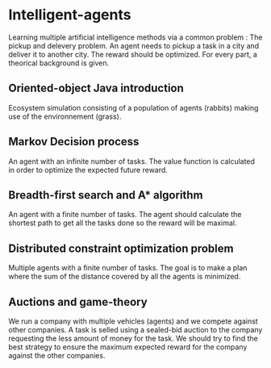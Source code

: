 # Intelligent-agents

Learning multiple artificial intelligence methods via a common problem : The pickup and delevery problem. An agent needs to pickup a task in a city and deliver it to another city. The reward should be optimized. For every part, a theorical background is given. 

## Oriented-object Java introduction

Ecosystem simulation consisting of a population of agents (rabbits) making use of the environnement (grass).

## Markov Decision process

An agent with an infinite number of tasks. The value function is calculated in order to optimize the expected future reward. 

## Breadth-first search and A* algorithm

An agent with a finite number of tasks. The agent should calculate the shortest path to get all the tasks done so the reward will be maximal. 

## Distributed constraint optimization problem

Multiple agents with a finite number of tasks. The goal is to make a plan where the sum of the distance covered by all the agents is minimized. 

## Auctions and game-theory

We run a company with multiple vehicles (agents) and we compete against other companies. A task is selled using a sealed-bid auction to the company requesting the less amount of money for the task. We should try to find the best strategy to ensure the maximum expected reward for the company against the other companies.
